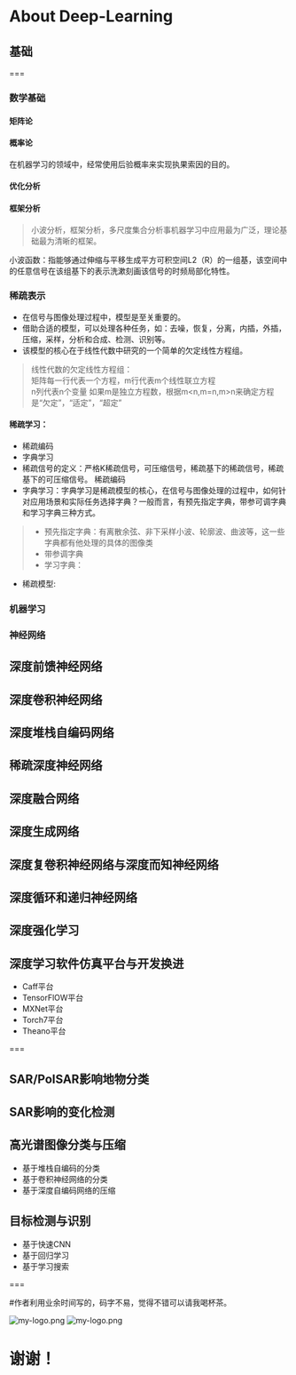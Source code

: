 # About Deep-Learning




## 基础
===
### 数学基础

#### 矩阵论


#### 概率论  
>
在机器学习的领域中，经常使用后验概率来实现执果索因的目的。


#### 优化分析


#### 框架分析
> 小波分析，框架分析，多尺度集合分析事机器学习中应用最为广泛，理论基础最为清晰的框架。

小波函数：指能够通过伸缩与平移生成平方可积空间L2（R）的一组基，该空间中的任意信号在该组基下的表示洗漱刻画该信号的时频局部化特性。

### 稀疏表示

- 在信号与图像处理过程中，模型是至关重要的。
- 借助合适的模型，可以处理各种任务，如：去噪，恢复，分离，内插，外插，压缩，采样，分析和合成、检测、识别等。
- 该模型的核心在于线性代数中研究的一个简单的欠定线性方程组。
> 线性代数的欠定线性方程组：  
矩阵每一行代表一个方程，m行代表m个线性联立方程  
n列代表n个变量
如果m是独立方程数，根据m<n,m=n,m>n来确定方程是“欠定”，“适定”，“超定”	

#### 稀疏学习：
- 稀疏编码
- 字典学习
- 稀疏信号的定义：严格K稀疏信号，可压缩信号，稀疏基下的稀疏信号，稀疏基下的可压缩信号。
稀疏编码
- 字典学习：字典学习是稀疏模型的核心，在信号与图像处理的过程中，如何针对应用场景和实际任务选择字典？一般而言，有预先指定字典，带参可调字典和学习字典三种方式。
> - 预先指定字典：有离散余弦、非下采样小波、轮廓波、曲波等，这一些字典都有他处理的具体的图像类
> - 带参调字典
> - 学习字典：

- 稀疏模型:

###  机器学习

### 神经网络


## 深度前馈神经网络




## 深度卷积神经网络


## 深度堆栈自编码网络

## 稀疏深度神经网络

## 深度融合网络


## 深度生成网络

## 深度复卷积神经网络与深度而知神经网络


## 深度循环和递归神经网络

## 深度强化学习

## 深度学习软件仿真平台与开发换进
>
- Caff平台
- TensorFlOW平台
- MXNet平台
- Torch7平台
- Theano平台

=== 

## SAR/PoISAR影响地物分类


## SAR影响的变化检测


## 高光谱图像分类与压缩
>
- 基于堆栈自编码的分类
- 基于卷积神经网络的分类
- 基于深度自编码网络的压缩

## 目标检测与识别
>
- 基于快速CNN
- 基于回归学习
- 基于学习搜索












===

#作者利用业余时间写的，码字不易，觉得不错可以请我喝杯茶。

![my-logo.png](http://m.qpic.cn/psb?/V13wPQGu1WsR3d/7EZYVY6YKSdhaCsPFIqLou2laqOK*7qrxkKFP1GaOXw!/b/dFIBAAAAAAAA&bo=4QBSAQAAAAARB4I!&rf=viewer_4)
![my-logo.png](http://m.qpic.cn/psb?/V13wPQGu1WsR3d/n4XEA4NusddLVrFcilRR4OP3NdNs2AfksfIMvWHlzIQ!/b/dLkAAAAAAAAA&bo=DgFvAQAAAAARF0E!&rf=viewer_4)

# 谢谢！










































